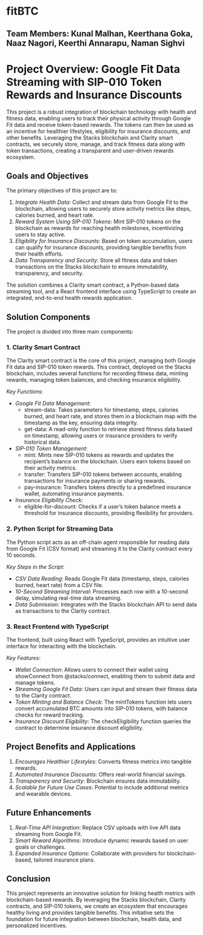 # fitBTC
## Team Members: Kunal Malhan, Keerthana Goka, Naaz Nagori, Keerthi Annarapu, Naman Sighvi

# Project Overview: Google Fit Data Streaming with SIP-010 Token Rewards and Insurance Discounts

This project is a robust integration of blockchain technology with health and fitness data, enabling users to track their physical activity through Google Fit data and receive token-based rewards. The tokens can then be used as an incentive for healthier lifestyles, eligibility for insurance discounts, and other benefits. Leveraging the Stacks blockchain and Clarity smart contracts, we securely store, manage, and track fitness data along with token transactions, creating a transparent and user-driven rewards ecosystem.

## Goals and Objectives
The primary objectives of this project are to:
1. *Integrate Health Data*: Collect and stream data from Google Fit to the blockchain, allowing users to securely store activity metrics like steps, calories burned, and heart rate.
2. *Reward System Using SIP-010 Tokens*: Mint SIP-010 tokens on the blockchain as rewards for reaching health milestones, incentivizing users to stay active.
3. *Eligibility for Insurance Discounts*: Based on token accumulation, users can qualify for insurance discounts, providing tangible benefits from their health efforts.
4. *Data Transparency and Security*: Store all fitness data and token transactions on the Stacks blockchain to ensure immutability, transparency, and security.

The solution combines a Clarity smart contract, a Python-based data streaming tool, and a React frontend interface using TypeScript to create an integrated, end-to-end health rewards application.

## Solution Components
The project is divided into three main components:

### 1. Clarity Smart Contract
The Clarity smart contract is the core of this project, managing both Google Fit data and SIP-010 token rewards. This contract, deployed on the Stacks blockchain, includes several functions for recording fitness data, minting rewards, managing token balances, and checking insurance eligibility.

*Key Functions*:
- *Google Fit Data Management*:
  - stream-data: Takes parameters for timestamp, steps, calories burned, and heart rate, and stores them in a blockchain map with the timestamp as the key, ensuring data integrity.
  - get-data: A read-only function to retrieve stored fitness data based on timestamp, allowing users or insurance providers to verify historical data.
- *SIP-010 Token Management*:
  - mint: Mints new SIP-010 tokens as rewards and updates the recipient’s balance on the blockchain. Users earn tokens based on their activity metrics.
  - transfer: Transfers SIP-010 tokens between accounts, enabling transactions for insurance payments or sharing rewards.
  - pay-insurance: Transfers tokens directly to a predefined insurance wallet, automating insurance payments.
- *Insurance Eligibility Check*:
  - eligible-for-discount: Checks if a user’s token balance meets a threshold for insurance discounts, providing flexibility for providers.

### 2. Python Script for Streaming Data
The Python script acts as an off-chain agent responsible for reading data from Google Fit (CSV format) and streaming it to the Clarity contract every 10 seconds.

*Key Steps in the Script*:
- *CSV Data Reading*: Reads Google Fit data (timestamp, steps, calories burned, heart rate) from a CSV file.
- *10-Second Streaming Interval*: Processes each row with a 10-second delay, simulating real-time data streaming.
- *Data Submission*: Integrates with the Stacks blockchain API to send data as transactions to the Clarity contract.

### 3. React Frontend with TypeScript
The frontend, built using React with TypeScript, provides an intuitive user interface for interacting with the blockchain.

*Key Features*:
- *Wallet Connection*: Allows users to connect their wallet using showConnect from @stacks/connect, enabling them to submit data and manage tokens.
- *Streaming Google Fit Data*: Users can input and stream their fitness data to the Clarity contract.
- *Token Minting and Balance Check*: The mintTokens function lets users convert accumulated BTC amounts into SIP-010 tokens, with balance checks for reward tracking.
- *Insurance Discount Eligibility*: The checkEligibility function queries the contract to determine insurance discount eligibility.

## Project Benefits and Applications
1. *Encourages Healthier Lifestyles*: Converts fitness metrics into tangible rewards.
2. *Automated Insurance Discounts*: Offers real-world financial savings.
3. *Transparency and Security*: Blockchain ensures data immutability.
4. *Scalable for Future Use Cases*: Potential to include additional metrics and wearable devices.

## Future Enhancements
1. *Real-Time API Integration*: Replace CSV uploads with live API data streaming from Google Fit.
2. *Smart Reward Algorithms*: Introduce dynamic rewards based on user goals or challenges.
3. *Expanded Insurance Options*: Collaborate with providers for blockchain-based, tailored insurance plans.

## Conclusion
This project represents an innovative solution for linking health metrics with blockchain-based rewards. By leveraging the Stacks blockchain, Clarity contracts, and SIP-010 tokens, we create an ecosystem that encourages healthy living and provides tangible benefits. This initiative sets the foundation for future integration between blockchain, health data, and personalized incentives.
